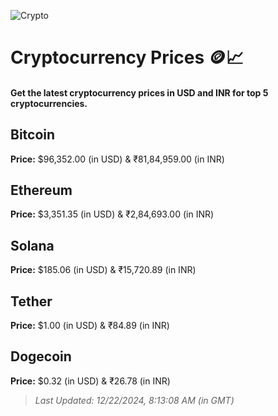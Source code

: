 
![Crypto](https://www.techguide.com.au/wp-content/uploads/2020/11/crypto3.jpeg)

# Cryptocurrency Prices 🪙📈

#### Get the latest cryptocurrency prices in USD and INR for top 5 cryptocurrencies.

## Bitcoin

**Price:** $96,352.00 (in USD) & ₹81,84,959.00 (in INR)

## Ethereum

**Price:** $3,351.35 (in USD) & ₹2,84,693.00 (in INR)

## Solana

**Price:** $185.06 (in USD) & ₹15,720.89 (in INR)

## Tether

**Price:** $1.00 (in USD) & ₹84.89 (in INR)

## Dogecoin

**Price:** $0.32 (in USD) & ₹26.78 (in INR)

> _Last Updated: 12/22/2024, 8:13:08 AM (in GMT)_
